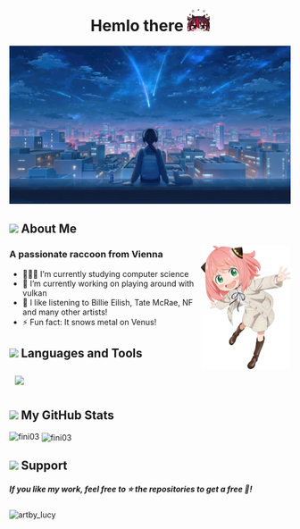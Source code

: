 <h1 align="center">
  Hemlo there
  <img src="https://github.com/fini03/fini03/blob/main/assets/peek.png" width="40px"/>
</h1>

![Profile Banner Image](assets/banner.jpeg)

<img height="50" src="https://media.giphy.com/media/mGcNjsfWAjY5AEZNw6/giphy.gif"/> About Me
---

<img align="right" src="https://github.com/fini03/fini03/blob/main/assets/anya3.png" width="32%" height="32%" />

<h3>A passionate raccoon from Vienna</h3>

- 👩🏻‍💻 I’m currently studying computer science
- 🔭 I’m currently working on playing around with vulkan
- 🎵 I like listening to Billie Eilish, Tate McRae, NF and many other artists!
- ⚡ Fun fact: It snows metal on Venus!

<img height="40" src="https://raw.githubusercontent.com/innng/innng/master/assets/kyubey.gif"/> Languages and Tools
---

<p>
  <a href="https://skillicons.dev">
    <img style="margin: 10px"src="https://skillicons.dev/icons?i=ae,pr,ai,ps,blender,html,css,cpp,js,react,rust,docker,github,gitlab,vim,vscode,idea,androidstudio,wordpress,linux&perline=10"/> 
  </a>
</p>
 
<img height="40" src="https://user-images.githubusercontent.com/74038190/216121986-1a506a75-2381-41c2-baff-eeab94bcec74.png"/> My GitHub Stats
---

<p><img align="left" src="https://github-readme-stats.vercel.app/api/top-langs?username=fini03&show_icons=true&theme=onedark&locale=en&layout=compact" alt="fini03" /></p>

<p>&nbsp;<img align="center" src="https://github-readme-stats.vercel.app/api?username=fini03&show_icons=true&theme=onedark&locale=en" alt="fini03" /></p>

<img height="25" src="https://raw.githubusercontent.com/Tarikul-Islam-Anik/Animated-Fluent-Emojis/master/Emojis/Smilies/Heart%20Exclamation.png"/> Support
---

<h5>If you like my work, feel free to ⭐ the repositories to get a free 🍪!</h5>

<p><a href="https://ko-fi.com/artby_lucy"> <img align="left" src="https://cdn.ko-fi.com/cdn/kofi3.png?v=3" height="40" width="180" alt="artby_lucy" /></a></p><br><br>

<!--
**fini03/fini03** is a ✨ _special_ ✨ repository because its `README.md` (this file) appears on your GitHub profile.

Here are some ideas to get you started:

- 🔭 I’m currently working on ...
- 🌱 I’m currently learning ...
- 👯 I’m looking to collaborate on ...
- 🤔 I’m looking for help with ...
- 💬 Ask me about ...
- 📫 How to reach me: ...
- 😄 Pronouns: ...
- ⚡ Fun fact: ...
-->
